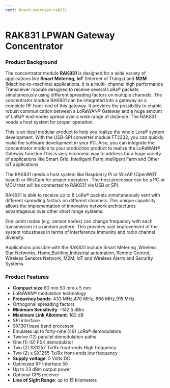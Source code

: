 ```yaml
---
next: board-overview-rak831
---
```

# RAK831 LPWAN Gateway Concentrator

<rk-img
  src="/assets/images/datasheet/rak831/rak831-overview.png"
  width="50%"
  figure-number="1"
  caption="RAK831 LPWAN Gateway"
/>

### Product Background

The concentrator module **RAK831** is designed for a wide variety of applications like **Smart Metering**, **IoT** (Internet of Things) and **M2M** (Machine-to-machine) applications. It is a multi- channel high performance Transceiver module designed to receive several LoRa® packets simultaneously using different spreading factors on multiple channels. The concentrator module RAK831 can be integrated into a gateway as a complete RF front-end of this gateway. It provides the possibility to enable robust communication between a LoRaWAN® Gateway and a huge amount of LoRa® end-nodes spread over a wide range of distance. The RAK831 needs a host system for proper operation. 

This is an ideal modular product to help you realize the whole Lora® system development. With the USB-SPI converter module FT2232, you can quickly make the software development in your PC. Also, you can integrate the concentrator module to your production product to realize the LoRaWAN® Gateway function.This is very economic way to address for a huge variety of applications like Smart Grid, Intelligent Farm,intelligent Farm and Other IoT applications. 

The RAK831 needs a host system like Raspberry Pi or WisAP (OpenWRT based) or WisCam for proper operation . The host processor can be a PC or MCU that will be connected to RAK831 via USB or SPI.

RAK831 is able to receive up to 8 LoRa® packets simultaneously sent with different spreading factors on different channels. This unique capability allows the implementation of innovative network architectures advantageous over other short range systems:

End-point nodes (e.g. sensor nodes) can change frequency with each transmission in a random pattern. This provides vast improvement of the system robustness in terms of interference immunity and radio channel diversity.

Applications possible with the RAK831 include Smart Metering ,Wireless Star Networks, Home,Building,Industrial automation, Remote Control, Wireless Sensors Network, M2M, IoT and Wireless Alarm and Security Systems.

### Product Features

* **Compact size** 80 mm 50 mm x 5  mm
* LoRaWAN® modulation technology
* **Frequency bands**: 433 MHz,470 MHz, 868 MHz,915 MHz
* Orthogonal spreading factors
* **Minimum Sensitivity**: -142.5 dBm
* **Maximum Link Allotment**: 162 dB
* SPI interface
* SX1301 base band processor
* Emulates up to forty-nine (49)  LoRa® demodulators
* Twelve (12) parallel demodulation paths
* One (1) (G) FSK demodulator
* Two (2) SX1257 Tx/Rx front-ends High frequency
* Two (2) x SX1255 Tx/Rx front-ends low frequency
* **Supply voltage**: 5 Volts DC
* Optimized RF Interface 50
* Up to 23 dBm output power
* Optional GPS receiver 
* **Line of Sight Range**: up to 15 kilometers

